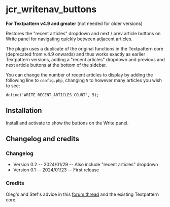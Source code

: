 # jcr_writenav_buttons

**For Textpattern v4.9 and greater** (not needed for older versions)

Restores the "recent articles" dropdown and next / prev article buttons on Write panel for navigating quickly between adjacent articles.

The plugin uses a duplicate of the original functions in the Textpattern core (deprecated from v.4.9 onwards) and thus works exactly as earlier Textpattern versions, adding a "recent articles" dropdown and previous and next article buttons at the bottom of the sidebar.

You can change the number of recent articles to display by adding the following line to `config.php`, changing `5` to however many articles you wish to see:

```
define('WRITE_RECENT_ARTICLES_COUNT', 5);
```

## Installation

Install and activate to show the buttons on the Write panel.

## Changelog and credits

### Changelog

-   Version 0.2 -- 2024/01/29 -- Also include "recent articles" dropdown
-   Version 0.1 -- 2024/01/23 -- First release

### Credits

Oleg's and Stef's advice in this [forum thread](https://forum.textpattern.com/viewtopic.php?id=52256) and the existing Textpattern core.

